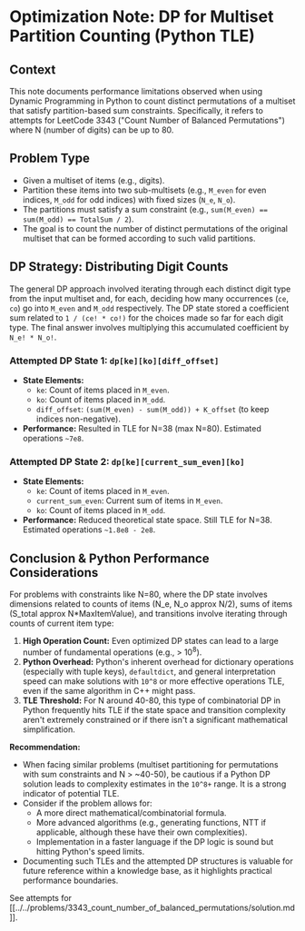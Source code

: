 # Optimization Note: DP for Multiset Partition Counting (Python TLE)

## Context
This note documents performance limitations observed when using Dynamic Programming in Python to count distinct permutations of a multiset that satisfy partition-based sum constraints. Specifically, it refers to attempts for LeetCode 3343 ("Count Number of Balanced Permutations") where N (number of digits) can be up to 80.

## Problem Type
-   Given a multiset of items (e.g., digits).
-   Partition these items into two sub-multisets (e.g., `M_even` for even indices, `M_odd` for odd indices) with fixed sizes (`N_e`, `N_o`).
-   The partitions must satisfy a sum constraint (e.g., `sum(M_even) == sum(M_odd) == TotalSum / 2`).
-   The goal is to count the number of distinct permutations of the original multiset that can be formed according to such valid partitions.

## DP Strategy: Distributing Digit Counts
The general DP approach involved iterating through each distinct digit type from the input multiset and, for each, deciding how many occurrences (`ce`, `co`) go into `M_even` and `M_odd` respectively.
The DP state stored a coefficient sum related to `1 / (ce! * co!)` for the choices made so far for each digit type.
The final answer involves multiplying this accumulated coefficient by `N_e! * N_o!`.

### Attempted DP State 1: `dp[ke][ko][diff_offset]`
-   **State Elements:**
    -   `ke`: Count of items placed in `M_even`.
    -   `ko`: Count of items placed in `M_odd`.
    -   `diff_offset`: `(sum(M_even) - sum(M_odd)) + K_offset` (to keep indices non-negative).
-   **Performance:** Resulted in TLE for N=38 (max N=80). Estimated operations `~7e8`.

### Attempted DP State 2: `dp[ke][current_sum_even][ko]`
-   **State Elements:**
    -   `ke`: Count of items placed in `M_even`.
    -   `current_sum_even`: Current sum of items in `M_even`.
    -   `ko`: Count of items placed in `M_odd`.
-   **Performance:** Reduced theoretical state space. Still TLE for N=38. Estimated operations `~1.8e8 - 2e8`.

## Conclusion & Python Performance Considerations
For problems with constraints like N=80, where the DP state involves dimensions related to counts of items (N_e, N_o approx N/2), sums of items (S_total approx N*MaxItemValue), and transitions involve iterating through counts of current item type:

1.  **High Operation Count:** Even optimized DP states can lead to a large number of fundamental operations (e.g., > 10<sup>8</sup>).
2.  **Python Overhead:** Python's inherent overhead for dictionary operations (especially with tuple keys), `defaultdict`, and general interpretation speed can make solutions with `10^8` or more effective operations TLE, even if the same algorithm in C++ might pass.
3.  **TLE Threshold:** For N around 40-80, this type of combinatorial DP in Python frequently hits TLE if the state space and transition complexity aren't extremely constrained or if there isn't a significant mathematical simplification.

**Recommendation:**
-   When facing similar problems (multiset partitioning for permutations with sum constraints and N > ~40-50), be cautious if a Python DP solution leads to complexity estimates in the `10^8+` range. It is a strong indicator of potential TLE.
-   Consider if the problem allows for:
    -   A more direct mathematical/combinatorial formula.
    -   More advanced algorithms (e.g., generating functions, NTT if applicable, although these have their own complexities).
    -   Implementation in a faster language if the DP logic is sound but hitting Python's speed limits.
-   Documenting such TLEs and the attempted DP structures is valuable for future reference within a knowledge base, as it highlights practical performance boundaries.

See attempts for [[../../problems/3343_count_number_of_balanced_permutations/solution.md]]. 